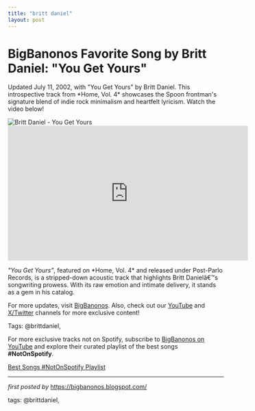 ```yaml
---
title: "britt daniel"
layout: post
---
```

<!-- Title of the Post -->
<h1 >BigBanonos Favorite Song by Britt Daniel: "You Get Yours"</h1> <!-- Introductory Text -->
<p >Updated July 11, 2002, with "You Get Yours" by Britt Daniel. This introspective track from *Home, Vol. 4* showcases the Spoon frontman's signature blend of indie rock minimalism and heartfelt lyricism. Watch the video below!</p> <!-- Featured Image -->
<div > <img src="https://www.rollingstone.com/wp-content/uploads/2019/10/BrittDaniel.jpg?w=1581&h=1054&crop=1" alt="Britt Daniel - You Get Yours" />
</div> <!-- YouTube Video Embed -->
<div > <iframe width="560" height="315" src="https://www.youtube.com/embed/VIDEO_ID" frameborder="0" allowfullscreen></iframe>
</div> <!-- Song Information -->
<div > <p><em>"You Get Yours"</em>, featured on *Home, Vol. 4* and released under Post-Parlo Records, is a stripped-down acoustic track that highlights Britt Danielâ€™s songwriting prowess. With its raw emotion and intimate delivery, it stands as a gem in his catalog.</p>
</div> <!-- Footer Links -->
<div > <p>For more updates, visit <a href="https://bigbanonos.blogspot.com/" target="_blank">BigBanonos</a>. Also, check out our <a href="https://www.youtube.com/@BigBanonos" target="_blank">YouTube</a> and <a href="https://x.com/bigbanonos" target="_blank">X/Twitter</a> channels for more exclusive content!</p>
</div> <!-- Tags -->
<p >Tags: @brittdaniel,</p>


<!--Subscribe and Playlist Links-->
<div>
    <p>For more exclusive tracks not on Spotify, subscribe to <a href="https://www.youtube.com/@BigBanonos" target="_blank">BigBanonos on YouTube</a> and explore their curated playlist of the best songs <strong>#NotOnSpotify</strong>.</p>
    <p><a href="https://www.youtube.com/playlist?list=PLtuNtuTatqI0kFahUCbtbfenC_ET5O_tr" target="_blank">Best Songs #NotOnSpotify Playlist<br /></a></p></div>

<hr />

<p><em>first posted by</em> <a href="https://bigbanonos.blogspot.com/" rel="noopener" target="_new">https://bigbanonos.blogspot.com/</a></p>

<p>tags: @brittdaniel,</p>

